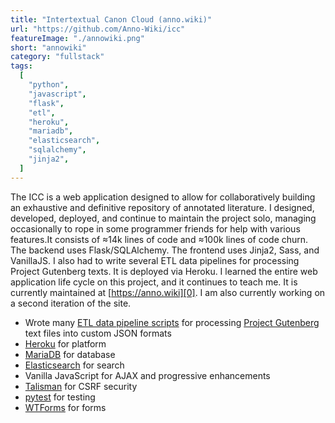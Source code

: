 ```yaml
---
title: "Intertextual Canon Cloud (anno.wiki)"
url: "https://github.com/Anno-Wiki/icc"
featureImage: "./annowiki.png"
short: "annowiki"
category: "fullstack"
tags:
  [
    "python",
    "javascript",
    "flask",
    "etl",
    "heroku",
    "mariadb",
    "elasticsearch",
    "sqlalchemy",
    "jinja2",
  ]
---
```


The ICC is a web application designed to allow for collaboratively building an
exhaustive and definitive repository of annotated literature. I designed,
developed, deployed, and continue to maintain the project solo, managing
occasionally to rope in some programmer friends for help with various
features.It consists of ≈14k lines of code and ≈100k lines of code churn. The
backend uses Flask/SQLAlchemy. The frontend uses Jinja2, Sass, and VanillaJS. I
also had to write several ETL data pipelines for processing Project Gutenberg
texts. It is deployed via Heroku. I learned the entire web application life
cycle on this project, and it continues to teach me. It is currently maintained
at [https://anno.wiki][0]. I am also currently working on a second iteration of
the site.

- Wrote many [ETL data pipeline scripts][3] for processing [Project
  Gutenberg][4] text files into custom JSON formats
- [Heroku][5] for platform
- [MariaDB][6] for database
- [Elasticsearch][7] for search
- Vanilla JavaScript for AJAX and progressive enhancements
- [Talisman][8] for CSRF security
- [pytest][9] for testing
- [WTForms][10] for forms

[0]: https://anno.wiki
[1]: https://flask.palletsprojects.com/en/1.1.x/
[2]: https://www.sqlalchemy.org/
[3]: https://github.com/mas-4/texts/tree/master/processor
[4]: http://www.gutenberg.org/
[5]: https://www.heroku.com/
[6]: https://mariadb.org/
[7]: https://www.elastic.co/
[8]: https://github.com/GoogleCloudPlatform/flask-talisman
[9]: https://docs.pytest.org/en/latest/
[10]: https://wtforms.readthedocs.io/
